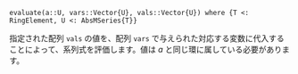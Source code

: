 ```
evaluate(a::U, vars::Vector{U}, vals::Vector{U}) where {T <: RingElement, U <: AbsMSeries{T}}
```

指定された配列 `vals` の値を、配列 `vars` で与えられた対応する変数に代入することによって、系列式を評価します。値は $a$ と同じ環に属している必要があります。
